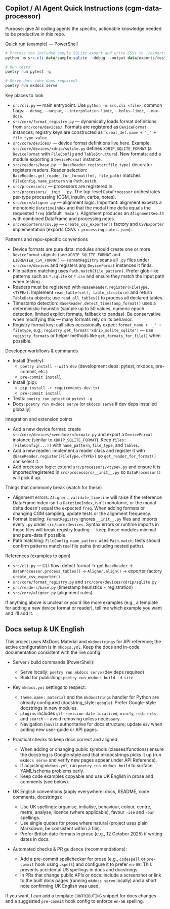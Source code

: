 ## Copilot / AI Agent Quick Instructions (cgm-data-processor)

Purpose: give AI coding agents the specific, actionable knowledge needed to be productive in this repo.

Quick run (example) — PowerShell

```powershell
# Process the included sample SQLite export and write CSVs to ./exports/test
python -m src.cli data/sample.sqlite --debug --output data/exports/test

# Run tests
poetry run pytest -q

# Serve docs (dev deps required)
poetry run mkdocs serve
```

Key places to look

- `src/cli.py` — main entrypoint. Use `python -m src.cli <file>`; common flags: `--debug`, `--output`, `--interpolation-limit`, `--bolus-limit`, `--max-dose`.
- `src/core/format_registry.py` — dynamically loads format definitions from `src/core/devices/`. Formats are registered as `DeviceFormat` instances; registry keys are constructed as `format_def.name + '_' + file_type.value`.
- `src/core/devices/` — device format definitions live here. Example: `src/core/devices/xdrip/sqlite.py` defines `XDRIP_SQLITE_FORMAT` (a `DeviceFormat` with `FileConfig` and `TableStructure`). New formats: add a module exporting a `DeviceFormat` instance.
- `src/readers/base.py` — `BaseReader.register(file_type)` decorator registers readers. Reader selection: `BaseReader.get_reader_for_format(fmt, file_path)` matches `FileConfig.name_pattern` via `Path.match`.
- `src/processors/` — processors are registered in `src/processors/__init__.py`. The top-level `DataProcessor` orchestrates per-type processing (CGM, insulin, carbs, notes).
- `src/core/aligner.py` — alignment logic. Important: alignment expects a monotonic `DatetimeIndex` and that the modal time delta equals the requested `freq` (default `'5min'`). Alignment produces an `AlignmentResult` with combined DataFrame and processing notes.
- `src/exporters/csv.py` — `create_csv_exporter()` factory and `CSVExporter` implementation (exports CSVs + `processing_notes.json`).

Patterns and repo-specific conventions

- Device formats are pure data: modules should create one or more `DeviceFormat` objects (see `XDRIP_SQLITE_FORMAT` and `LIBREVIEW_CSV_FORMAT`) — `FormatRegistry` scans all `.py` files under `src/core/devices` and registers any `DeviceFormat` instances it finds.
- File pattern matching uses `Path.match(file_pattern)`. Prefer glob-like patterns such as `*.sqlite` or `*.csv` and ensure they match the input path when testing.
- Readers must be registered with `@BaseReader.register(FileType.<TYPE>)`. Implement `read_table(self, table_structure)` and return `TableData` objects; use `read_all_tables()` to process all declared tables.
- Timestamp detection: `BaseReader.detect_timestamp_format()` uses a deterministic heuristic (sample up to 50 values, numeric epoch detection, limited explicit formats, fallback to pandas). Be conservative when modifying this — many formats rely on its behavior.
- Registry format key: call sites occasionally expect `format_name + '_' + filetype`, e.g., `registry.get_format('xdrip_sqlite_sqlite')` — use `registry.formats` or helper methods like `get_formats_for_file()` when possible.

Developer workflows & commands

- Install (Poetry):
  - `poetry install --with dev` (development deps: pytest, mkdocs, pre-commit, etc.)
  - `pre-commit install`
- Install (pip):
  - `pip install -r requirements-dev.txt`
  - `pre-commit install`
- Tests: `poetry run pytest` or `pytest -q`
- Docs: `poetry run mkdocs serve` (or `mkdocs serve` if dev deps installed globally)

Integration and extension points

- Add a new device format: create `src/core/devices/<vendor>/<format>.py` and export a `DeviceFormat` instance (similar to `XDRIP_SQLITE_FORMAT`). Keep `files: [FileConfig(...)]` with `name_pattern`, `file_type`, and `tables`.
- Add a new reader: implement a reader class and register it with `@BaseReader.register(FileType.<TYPE>)` so `get_reader_for_format()` can select it.
- Add processor logic: extend `src/processors/<type>.py` and ensure it is imported/registered in `src/processors/__init__.py` so `DataProcessor()` will pick it up.

Things that commonly break (watch for these)

- Alignment errors: `Aligner._validate_timeline` will raise if the reference DataFrame index isn't a `DatetimeIndex`, isn't monotonic, or the modal delta doesn't equal the expected `freq`. When adding formats or changing CGM sampling, update tests or the alignment frequency.
- Format loading: `FormatRegistry` ignores `__init__.py` files and imports every `.py` under `src/core/devices`. Syntax errors or runtime imports in those files will break registry loading — keep those modules minimal and pure-data if possible.
- Path matching: `FileConfig.name_pattern` uses `Path.match`; tests should confirm patterns match real file paths (including nested paths).

References (examples to open)

- `src/cli.py` — CLI flow: detect format -> get `BaseReader` -> `DataProcessor.process_tables()` -> `Aligner.align()` -> exporter factory `create_csv_exporter()`
- `src/core/format_registry.py` and `src/core/devices/xdrip/sqlite.py`
- `src/readers/base.py` (timestamp heuristics + registration)
- `src/core/aligner.py` (alignment rules)

If anything above is unclear or you'd like more examples (e.g., a template for adding a new device format or reader), tell me which example you want and I'll add it.

## Docs setup & UK English

This project uses MkDocs Material and `mkdocstrings` for API reference; the active configuration is in `mkdocs.yml`. Keep the docs and in-code documentation consistent with the live config:

- Server / build commands (PowerShell):
  - Serve locally: `poetry run mkdocs serve` (dev deps required)
  - Build for publishing: `poetry run mkdocs build -d site`

- Key `mkdocs.yml` settings to respect:
  - `theme.name: material` and the `mkdocstrings` handler for Python are already configured (docstring_style: `google`). Prefer Google-style docstrings in new modules.
  - `plugins` includes `git-revision-date-localized`, `minify`, `redirects` and `search` — avoid removing unless necessary.
  - Navigation (`nav`) is authoritative for docs structure; update `nav` when adding new user-guide or API pages.

- Practical checks to keep docs correct and aligned:
  - When adding or changing public symbols (classes/functions) ensure the docstring is Google-style and that mkdocstrings picks it up (run `mkdocs serve` and verify new pages appear under API Reference).
  - If adjusting `mkdocs.yml`, run `poetry run mkdocs build` to surface YAML/schema problems early.
  - Keep code examples copyable and use UK English in prose and comments (see below).

- UK English conventions (apply everywhere: docs, README, code comments, docstrings):
  - Use UK spellings: organise, initialise, behaviour, colour, centre, metre, analyse, licence (where applicable), favour `-ise` and `-our` spellings.
  - Use single quotes for prose where natural (project uses plain Markdown; be consistent within a file).
  - Prefer British date formats in prose (e.g., 12 October 2025) if writing dates in docs.

- Automated checks & PR guidance (recommendations):
  - Add a pre-commit spellchecker for prose (e.g., `codespell` or `pre-commit` hook using `cspell`) and configure it to prefer `en-GB`. This prevents accidental US spellings in docs and docstrings.
  - In PRs that change public APIs or docs: include a screenshot or link to the built docs pages (running `mkdocs serve` locally) and a short note confirming UK English was used.

If you want, I can add a template `CONTRIBUTING` snippet for docs changes and a suggested `pre-commit` hook config to enforce `en-GB` spelling.
